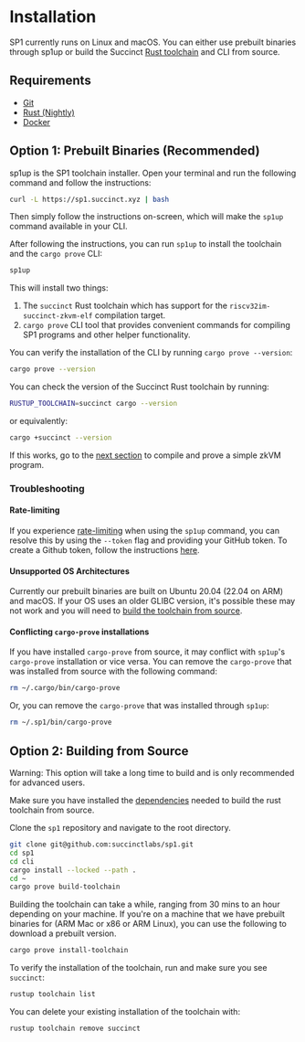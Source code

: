 # Installation

SP1 currently runs on Linux and macOS. You can either use prebuilt binaries through sp1up or
build the Succinct [Rust toolchain](https://rust-lang.github.io/rustup/concepts/toolchains.html) and CLI from source.

## Requirements

- [Git](https://git-scm.com/book/en/v2/Getting-Started-Installing-Git)
- [Rust (Nightly)](https://www.rust-lang.org/tools/install)
- [Docker](https://docs.docker.com/get-docker/)

## Option 1: Prebuilt Binaries (Recommended)

sp1up is the SP1 toolchain installer. Open your terminal and run the following command and follow the instructions:

```bash
curl -L https://sp1.succinct.xyz | bash
```

Then simply follow the instructions on-screen, which will make the `sp1up` command available in your CLI.

After following the instructions, you can run `sp1up` to install the toolchain and the `cargo prove` CLI:

```bash
sp1up
```

This will install two things:

1. The `succinct` Rust toolchain which has support for the `riscv32im-succinct-zkvm-elf` compilation target.
2. `cargo prove` CLI tool that provides convenient commands for compiling SP1 programs and other helper functionality.

You can verify the installation of the CLI by running `cargo prove --version`:

```bash
cargo prove --version
```

You can check the version of the Succinct Rust toolchain by running:

```bash
RUSTUP_TOOLCHAIN=succinct cargo --version
```
or equivalently:

```bash
cargo +succinct --version
```

If this works, go to the [next section](./quickstart.md) to compile and prove a simple zkVM program.

### Troubleshooting

#### Rate-limiting

If you experience [rate-limiting](https://docs.github.com/en/rest/using-the-rest-api/getting-started-with-the-rest-api?apiVersion=2022-11-28#rate-limiting) when using the `sp1up` command, you can resolve this by using the `--token` flag and providing your GitHub token. To create a Github token, follow the instructions [here](https://docs.github.com/en/authentication/keeping-your-account-and-data-secure/managing-your-personal-access-tokens#creating-a-personal-access-token-classic).

<!-- TODO: We should add an example command here -->

#### Unsupported OS Architectures

Currently our prebuilt binaries are built on Ubuntu 20.04 (22.04 on ARM) and macOS. If your OS uses an older GLIBC version, it's possible these may not work and you will need to [build the toolchain from source](#option-2-building-from-source).

#### Conflicting `cargo-prove` installations

If you have installed `cargo-prove` from source, it may conflict with `sp1up`'s `cargo-prove` installation or vice versa. You can remove the `cargo-prove` that was installed from source with the following command:

```bash
rm ~/.cargo/bin/cargo-prove
```

Or, you can remove the `cargo-prove` that was installed through `sp1up`:

```bash
rm ~/.sp1/bin/cargo-prove
```


## Option 2: Building from Source

<div class="warning">
Warning: This option will take a long time to build and is only recommended for advanced users. 
</div>

Make sure you have installed the [dependencies](https://github.com/rust-lang/rust/blob/master/INSTALL.md#dependencies) needed to build the rust toolchain from source.

Clone the `sp1` repository and navigate to the root directory.

```bash
git clone git@github.com:succinctlabs/sp1.git
cd sp1
cd cli
cargo install --locked --path .
cd ~
cargo prove build-toolchain
```

Building the toolchain can take a while, ranging from 30 mins to an hour depending on your machine. If you're on a machine that we have prebuilt binaries for (ARM Mac or x86 or ARM Linux), you can use the following to download a prebuilt version.

```bash
cargo prove install-toolchain
```

To verify the installation of the toolchain, run and make sure you see `succinct`:

```bash
rustup toolchain list
```

You can delete your existing installation of the toolchain with:

```bash
rustup toolchain remove succinct
```
